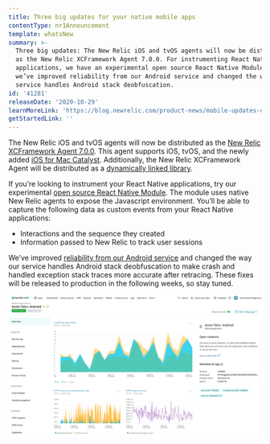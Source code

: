 ```yaml
---
title: Three big updates for your native mobile apps
contentType: nr1Announcement
template: whatsNew
summary: >-
  Three big updates: The New Relic iOS and tvOS agents will now be distributed
  as the New Relic XCFramework Agent 7.0.0. For instrumenting React Native
  applications, we have an experimental open source React Native Module. Plus,
  we’ve improved reliability from our Android service and changed the way our
  service handles Android stack deobfuscation.
id: '41281'
releaseDate: '2020-10-29'
learnMoreLink: 'https://blog.newrelic.com/product-news/mobile-updates-october-2020/'
getStartedLink: ''
---
```


The New Relic iOS and tvOS agents will now be distributed as the [New Relic XCFramework Agent 7.0.0](https://docs.newrelic.com/docs/release-notes/mobile-release-notes/xcframework-release-notes/xcframework-agent-700). This agent supports iOS, tvOS, and the newly added [iOS for Mac Catalyst](https://developer.apple.com/mac-catalyst). Additionally, the New Relic XCFramework Agent will be distributed as a [dynamically linked library](https://developer.apple.com/library/archive/documentation/DeveloperTools/Conceptual/DynamicLibraries/100-Articles/OverviewOfDynamicLibraries.html).

If you’re looking to instrument your React Native applications, try our experimental [open source React Native Module](https://github.com/newrelic-experimental/NewRelicReactNativeModule). The module uses native New Relic agents to expose the Javascript environment. You’ll be able to capture the following data as custom events from your React Native applications:

* Interactions and the sequence they created
* Information passed to New Relic to track user sessions

We’ve improved [reliability from our Android service](https://discuss.newrelic.com/t/mobile-apm-changes-coming-soon-to-improve-our-android-stack-trace-deobfuscation/117188) and changed the way our service handles Android stack deobfuscation to make crash and handled exception stack traces more accurate after retracing. These fixes will be released to production in the following weeks, so stay tuned.

![New Relic One mobile summary](./images/NR-One-Mobile-Summary.png "New Relic One mobile summary")
